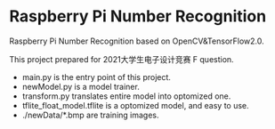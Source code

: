 # Raspberry Pi Number Recognition
Raspberry Pi Number Recognition based on OpenCV&amp;TensorFlow2.0.

This project prepared for 2021大学生电子设计竞赛 F question.

* main.py is the entry point of this project.
* newModel.py is a model trainer.
* transform.py translates entire model into optomized one.
* tflite_float_model.tflite is a optomized model, and easy to use.
* ./newData/*.bmp are training images.
